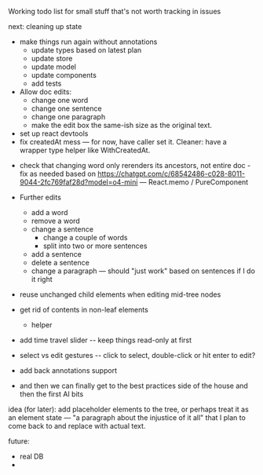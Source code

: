 Working todo list for small stuff that's not worth tracking in issues

next: cleaning up state
+ make things run again without annotations
    + update types based on latest plan
    + update store
    + update model
    + update components
    + add tests
+ Allow doc edits:
    + change one word
    + change one sentence
    + change one paragraph
    + make the edit box the same-ish size as the original text.
+ set up react devtools
+ fix createdAt mess — for now, have caller set it. Cleaner: have a wrapper type helper like WithCreatedAt<Element>.
 - check that changing word only rerenders its ancestors, not entire doc
        - fix as needed based on https://chatgpt.com/c/68542486-c028-8011-9044-2fc769faf28d?model=o4-mini — React.memo / PureComponent
- Further edits
    + add a word
    - remove a word
    - change a sentence
        - change a couple of words
        - split into two or more sentences
    + add a sentence
    - delete a sentence
    - change a paragraph — should "just work" based on sentences if I do it right
- reuse unchanged child elements when editing mid-tree nodes
- get rid of contents in non-leaf elements
   - helper
- add time travel slider -- keep things read-only at first
- select vs edit gestures -- click to select, double-click or hit enter to edit?

- add back annotations support

- and then we can finally get to the best practices side of the house and then the first AI bits


idea (for later): add placeholder elements to the tree, or perhaps treat it as an element state — "a paragraph about the injustice of it all" that I plan to come back to and replace with actual text. 

future: 
- real DB
- 